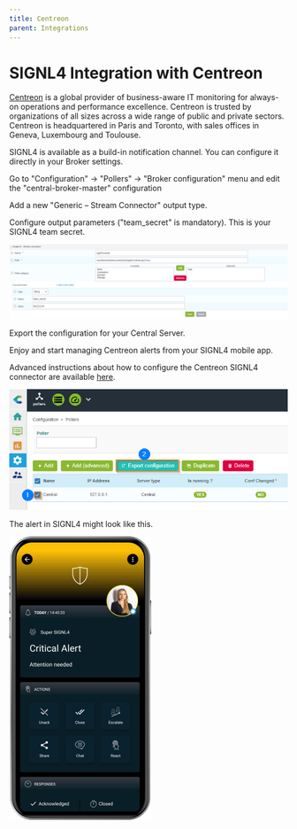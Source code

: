 ```yaml
---
title: Centreon
parent: Integrations
---
```


# SIGNL4 Integration with Centreon

[Centreon](https://www.centreon.com/en/) is a global provider of business-aware IT monitoring for always-on operations and performance excellence. Centreon is trusted by organizations of all sizes across a wide range of public and private sectors. Centreon is headquartered in Paris and Toronto, with sales offices in Geneva, Luxembourg and Toulouse.

SIGNL4 is available as a build-in notification channel. You can configure it directly in your Broker settings.

Go to "Configuration" -> "Pollers" -> "Broker configuration" menu and edit the "central-broker-master" configuration

Add a new "Generic – Stream Connector" output type.

Configure output parameters ("team_secret" is mandatory). This is your SIGNL4 team secret.

![SIGNL4 Stream Connector Output Details](signl4-stream-connector-output-details.png)

Export the configuration for your Central Server.

Enjoy and start managing Centreon alerts from your SIGNL4 mobile app.

Advanced instructions about how to configure the Centreon SIGNL4 connector are available [here](https://docs.centreon.com/current/en/integrations/event-management/sc-signl4-events.html).

![SIGNL4 Export Configuration](signl4-export-config.png)

The alert in SIGNL4 might look like this.

![SIGNL4 Alert](signl4-alert.png)
